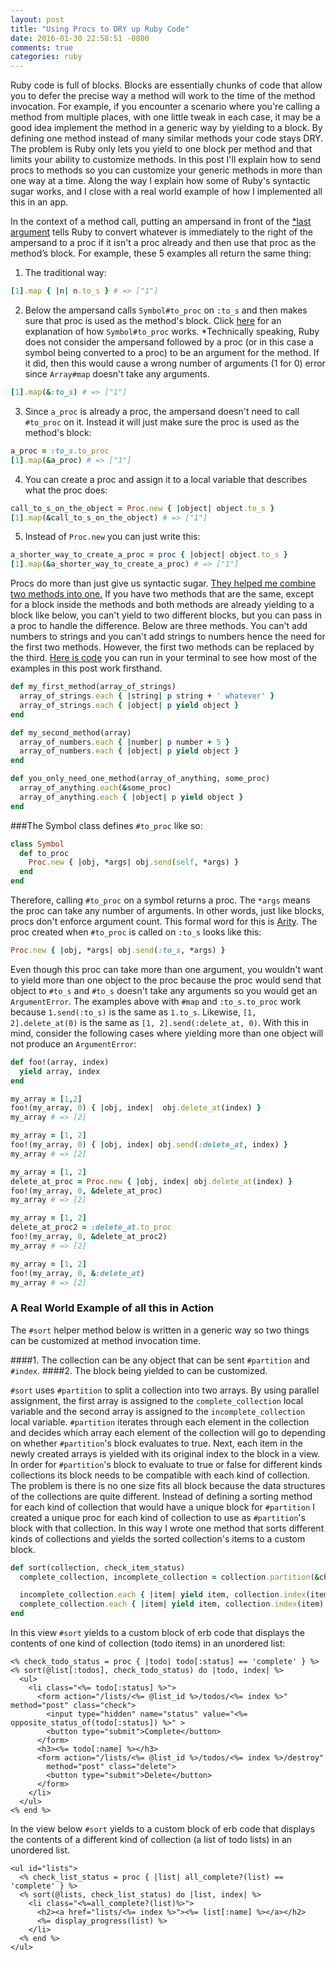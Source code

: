 ```yaml
---
layout: post
title: "Using Procs to DRY up Ruby Code"
date: 2016-01-30 22:58:51 -0800
comments: true
categories: ruby
---
```

Ruby code is full of blocks. Blocks are essentially chunks of code that allow you to defer
the precise way a method will work to the time of the method invocation. For example,
if you encounter a scenario where you're calling a method from multiple places,
with one little tweak in each case, it may be a good idea implement the
method in a generic way by yielding to a block. By defining one method instead of many similar
methods your code stays DRY. The problem is Ruby only lets you
yield to one block per method and that limits your ability to customize methods. In this post
I'll explain how to send procs to methods so you can customize your generic methods in
more than one way at a time.  Along the way I explain
how some of Ruby's syntactic sugar works, and I close with a real world example of how I implemented
all this in an app. <!--more-->

In the context of a method call, putting an ampersand in front of the
<a href="#LastArgument">*last argument</a>
tells Ruby to convert whatever is immediately to the right of the ampersand
to a proc if it isn't a proc already and then use that proc as the method’s block.
For example, these 5 examples all return the same thing:

1) The traditional way:
```ruby
[1].map { |n| n.to_s } # => ["1"]
```

2) Below the ampersand calls ``Symbol#to_proc`` on ``:to_s`` and then makes sure that proc is used as the method's block.
Click <a href="#SymbolToProc">here</a> for an explanation of how ``Symbol#to_proc`` works.
<a name="LastArgument"></a>*Technically speaking, Ruby does not consider the ampersand followed by a proc (or in this case a symbol being
converted to a proc) to be an argument for the method. If it did, then this would cause a wrong number of arguments
(1 for 0) error since ``Array#map`` doesn't take any arguments.

```ruby
[1].map(&:to_s) # => ["1"]
```

3) Since ``a_proc`` is already a proc, the ampersand doesn't need to call ``#to_proc`` on it. Instead it will just make
sure the proc is used as the method's block:

```ruby
a_proc = :to_s.to_proc
[1].map(&a_proc) # => ["1"]
```

4) You can create a proc and assign it to a local variable that describes what the proc does:

```ruby
call_to_s_on_the_object = Proc.new { |object| object.to_s }
[1].map(&call_to_s_on_the_object) # => ["1"]
```

5) Instead of ``Proc.new`` you can just write this:
```ruby
a_shorter_way_to_create_a_proc = proc { |object| object.to_s }
[1].map(&a_shorter_way_to_create_a_proc) # => ["1"]
```

Procs do more than just give us syntactic sugar.
<a href="#RealWorldExample">They helped me combine two methods into one.</a>
If you have two methods that are the same, except for a block inside the methods and both methods are
already yielding to a block like below, you can't yield to two different blocks, but you can
pass in a proc to handle the difference. Below are three methods. You can't add numbers to strings and
you can't add strings to numbers hence the need for the first two methods. However, the first two methods
can be replaced by the third.
<a href="https://gist.github.com/durrellchamorro/220045206c525bd72f78">Here is code</a> you
can run in your terminal to see how most of the examples in this post work firsthand.

```ruby
def my_first_method(array_of_strings)
  array_of_strings.each { |string| p string + ' whatever' }
  array_of_strings.each { |object| p yield object }
end

def my_second_method(array)
  array_of_numbers.each { |number| p number + 5 }
  array_of_numbers.each { |object| p yield object }
end

def you_only_need_one_method(array_of_anything, some_proc)
  array_of_anything.each(&some_proc)
  array_of_anything.each { |object| p yield object }
end
```

<a name="SymbolToProc"></a>
###The Symbol class defines ``#to_proc`` like so:

```ruby
class Symbol
  def to_proc
    Proc.new { |obj, *args| obj.send(self, *args) }
  end
end
```

Therefore, calling ``#to_proc`` on a symbol returns a proc. The ``*args`` means
the proc can take any number of arguments. In other words, just like blocks, procs don't enforce argument
count. This formal word for this is <a href="https://en.wikipedia.org/wiki/Arity">Arity</a>.
The proc created when ``#to_proc`` is called on ``:to_s`` looks like this:

```ruby
Proc.new { |obj, *args| obj.send(:to_s, *args) }
```

Even though this proc can take more than one argument, you wouldn't want to yield more than one object to the proc
because the proc would send that object to ``#to_s`` and ``#to_s`` doesn't take any arguments so you
would get an ``ArgumentError``. The examples above with ``#map`` and ``:to_s.to_proc`` work because
``1.send(:to_s)`` is the same as ``1.to_s``. Likewise, ``[1, 2].delete_at(0)`` is the same as
``[1, 2].send(:delete_at, 0)``.
With this in mind, consider the following cases where yielding more than one object will not produce an ``ArgumentError``:

```ruby
def foo!(array, index)
  yield array, index
end

my_array = [1,2]
foo!(my_array, 0) { |obj, index|  obj.delete_at(index) }
my_array # => [2]

my_array = [1, 2]
foo!(my_array, 0) { |obj, index| obj.send(:delete_at, index) }
my_array # => [2]

my_array = [1, 2]
delete_at_proc = Proc.new { |obj, index| obj.delete_at(index) }
foo!(my_array, 0, &delete_at_proc)
my_array # => [2]

my_array = [1, 2]
delete_at_proc2 = :delete_at.to_proc
foo!(my_array, 0, &delete_at_proc2)
my_array # => [2]

my_array = [1, 2]
foo!(my_array, 0, &:delete_at)
my_array # => [2]
```

### <a name="RealWorldExample"></a> A Real World Example of all this in Action
The ``#sort`` helper method below is written in a generic way so two things can be customized
at method invocation time.

####1. The collection can be any object that can be sent ``#partition`` and ``#index``.
####2. The block being yielded to can be customized.

``#sort`` uses ``#partition`` to split a collection into two arrays. By using parallel assignment, the first
array is assigned to the ``complete_collection`` local variable and the second array is assigned to the
``incomplete_collection`` local variable.
``#partition`` iterates through each element in the collection and decides
which array each element of the collection will go to depending
on whether ``#partition``'s block evaluates to true. Next, each item in the newly created arrays
is yielded with its original index to the block in a view. In order for ``#partition``'s block to
evaluate to true or false for different kinds collections its block needs to be compatible with
each kind of collection. The problem is there is no one size fits all block because the data structures of
the collections are quite different.
Instead of defining a sorting method for each kind of collection that would have a unique block for ``#partition``
I created a unique proc for each kind of collection to use as ``#partition``'s block with that collection.
In this way I wrote one method that sorts different kinds of collections and yields the sorted collection's
items to a custom block.

```ruby
def sort(collection, check_item_status)
  complete_collection, incomplete_collection = collection.partition(&check_item_status)

  incomplete_collection.each { |item| yield item, collection.index(item) }
  complete_collection.each { |item| yield item, collection.index(item) }
end
```

In this view ``#sort`` yields to a custom block of erb code that displays the contents of
one kind of collection (todo items) in an unordered list:

```erb
<% check_todo_status = proc { |todo| todo[:status] == 'complete' } %>
<% sort(@list[:todos], check_todo_status) do |todo, index| %>
  <ul>
    <li class="<%= todo[:status] %>">
      <form action="/lists/<%= @list_id %>/todos/<%= index %>" method="post" class="check">
        <input type="hidden" name="status" value="<%= opposite_status_of(todo[:status]) %>" >
        <button type="submit">Complete</button>
      </form>
      <h3><%= todo[:name] %></h3>
      <form action="/lists/<%= @list_id %>/todos/<%= index %>/destroy"
        method="post" class="delete">
        <button type="submit">Delete</button>
      </form>
    </li>
  </ul>
<% end %>
```

In the view below ``#sort`` yields to a custom block of erb code that displays the contents of a
different kind of collection (a list of todo lists) in an unordered list.

```erb
<ul id="lists">
  <% check_list_status = proc { |list| all_complete?(list) == 'complete' } %>
  <% sort(@lists, check_list_status) do |list, index| %>
    <li class="<%=all_complete?(list)%>">
      <h2><a href="lists/<%= index %>"><%= list[:name] %></a></h2>
      <%= display_progress(list) %>
    </li>
  <% end %>
</ul>
```
